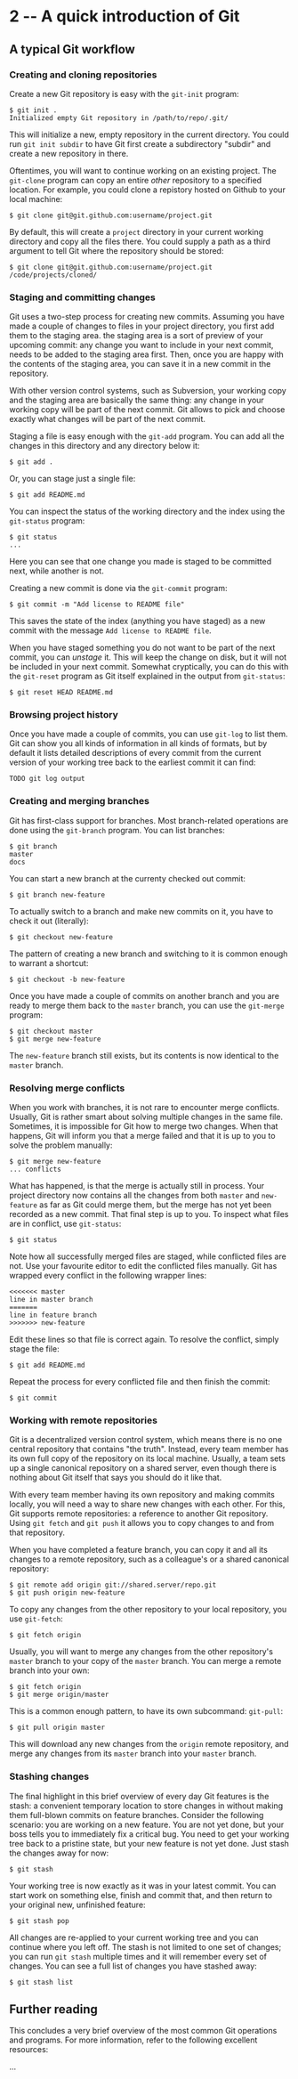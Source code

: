 # 2 -- A quick introduction of Git

## A typical Git workflow

### Creating and cloning repositories

Create a new Git repository is easy with the `git-init` program:

    $ git init .
    Initialized empty Git repository in /path/to/repo/.git/

This will initialize a new, empty repository in the current directory. You could run `git init subdir` to have Git first create a subdirectory "subdir" and create a new repository in there.

Oftentimes, you will want to continue working on an existing project. The `git-clone` program can copy an entire _other_ repository to a specified location. For example, you could clone a repistory hosted on Github to your local machine:

    $ git clone git@git.github.com:username/project.git

By default, this will create a `project` directory in your current working directory and copy all the files there. You could supply a path as a third argument to tell Git where the repository should be stored:

    $ git clone git@git.github.com:username/project.git /code/projects/cloned/

### Staging and committing changes

Git uses a two-step process for creating new commits. Assuming you have made a couple of changes to files in your project directory, you first add them to the staging area. the staging area is a sort of preview of your upcoming commit: any change you want to include in your next commit, needs to be added to the staging area first. Then, once you are happy with the contents of the staging area, you can save it in a new commit in the repository.

With other version control systems, such as Subversion, your working copy and the staging area are basically the same thing: any change in your working copy will be part of the next commit. Git allows to pick and choose exactly what changes will be part of the next commit.

Staging a file is easy enough with the `git-add` program. You can add all the changes in this directory and any directory below it:

    $ git add .

Or, you can stage just a single file:

    $ git add README.md

You can inspect the status of the working directory and the index using the `git-status` program:

    $ git status
    ...

Here you can see that one change you made is staged to be committed next, while another is not.

Creating a new commit is done via the `git-commit` program:

    $ git commit -m "Add license to README file"

This saves the state of the index (anything you have staged) as a new commit with the message `Add license to README file`.

When you have staged something you do not want to be part of the next commit, you can _unstage_ it. This will keep the change on disk, but it will not be included in your next commit. Somewhat cryptically, you can do this with the `git-reset` program as Git itself explained in the output from `git-status`:

    $ git reset HEAD README.md

### Browsing project history

Once you have made a couple of commits, you can use `git-log` to list them. Git can show you all kinds of information in all kinds of formats, but by default it lists detailed descriptions of every commit from the current version of your working tree back to the earliest commit it can find:

    TODO git log output

### Creating and merging branches

Git has first-class support for branches. Most branch-related operations are done using the `git-branch` program. You can list branches:

    $ git branch
    master
    docs

You can start a new branch at the currenty checked out commit:

    $ git branch new-feature

To actually switch to a branch and make new commits on it, you have to check it out (literally):

    $ git checkout new-feature

The pattern of creating a new branch and switching to it is common enough to warrant a shortcut:

    $ git checkout -b new-feature

Once you have made a couple of commits on another branch and you are ready to merge them back to the `master` branch, you can use the `git-merge` program:

    $ git checkout master
    $ git merge new-feature

The `new-feature` branch still exists, but its contents is now identical to the `master` branch.

### Resolving merge conflicts

When you work with branches, it is not rare to encounter merge conflicts. Usually, Git is rather smart about solving multiple changes in the same file. Sometimes, it is impossible for Git how to merge two changes. When that happens, Git will inform you that a merge failed and that it is up to you to solve the problem manually:

    $ git merge new-feature
    ... conflicts

What has happened, is that the merge is actually still in process. Your project directory now contains all the changes from both `master` and `new-feature` as far as Git could merge them, but the merge has not yet been recorded as a new commit. That final step is up to you. To inspect what files are in conflict, use `git-status`:

    $ git status

Note how all successfully merged files are staged, while conflicted files are not. Use your favourite editor to edit the conflicted files manually. Git has wrapped every conflict in the following wrapper lines:

    <<<<<<< master
    line in master branch
    =======
    line in feature branch
    >>>>>>> new-feature

Edit these lines so that file is correct again. To resolve the conflict, simply stage the file:

    $ git add README.md

Repeat the process for every conflicted file and then finish the commit:

    $ git commit

### Working with remote repositories

Git is a decentralized version control system, which means there is no one central repository that contains "the truth". Instead, every team member has its own full copy of the repository on its local machine. Usually, a team sets up a single canonical repository on a shared server, even though there is nothing about Git itself that says you should do it like that.

With every team member having its own repository and making commits locally, you will need a way to share new changes with each other. For this, Git supports remote repositories: a reference to another Git repository. Using `git fetch` and `git push` it allows you to copy changes to and from that repository.

When you have completed a feature branch, you can copy it and all its changes to a remote repository, such as a colleague's or a shared canonical repository:

    $ git remote add origin git://shared.server/repo.git
    $ git push origin new-feature

To copy any changes from the other repository to your local repository, you use `git-fetch`:

    $ git fetch origin

Usually, you will want to merge any changes from the other repository's `master` branch to your copy of the `master` branch. You can merge a remote branch into your own:

    $ git fetch origin
    $ git merge origin/master

This is a common enough pattern, to have its own subcommand: `git-pull`:

    $ git pull origin master

This will download any new changes from the `origin` remote repository, and merge any changes from its `master` branch into your `master` branch.

### Stashing changes

The final highlight in this brief overview of every day Git features is the stash: a convenient temporary location to store changes in without making them full-blown commits on feature branches. Consider the following scenario: you are working on a new feature. You are not yet done, but your boss tells you to immediately fix a critical bug. You need to get your working tree back to a pristine state, but your new feature is not yet done. Just stash the changes away for now:

    $ git stash

Your working tree is now exactly as it was in your latest commit. You can start work on something else, finish and commit that, and then return to your original new, unfinished feature:

    $ git stash pop

All changes are re-applied to your current working tree and you can continue where you left off. The stash is not limited to one set of changes; you can run `git stash` multiple times and it will remember every set of changes. You can see a full list of changes you have stashed away:

    $ git stash list

## Further reading

This concludes a very brief overview of the most common Git operations and programs. For more information, refer to the following excellent resources:

...
